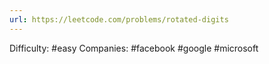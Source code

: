 ```yaml
---
url: https://leetcode.com/problems/rotated-digits
---
```


Difficulty: #easy
Companies: #facebook #google #microsoft